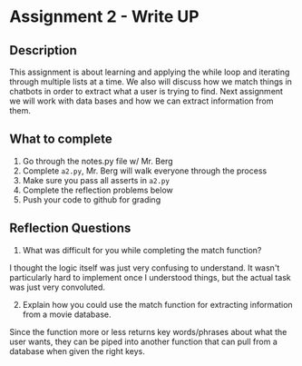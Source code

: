 # Assignment 2 - Write UP

## Description
This assignment is about learning and applying the while loop and iterating through multiple lists at a time.  We also will discuss how we match things in chatbots in order to extract what a user is trying to find.  Next assignment we will work with data bases and how we can extract information from them.

## What to complete
1. Go through the notes.py file w/ Mr. Berg
2. Complete `a2.py`, Mr. Berg will walk everyone through the process
3. Make sure you pass all asserts in `a2.py`
4. Complete the reflection problems below
5. Push your code to github for grading

## Reflection Questions
1. What was difficult for you while completing the match function?

I thought the logic itself was just very confusing to understand.
It wasn't particularly hard to implement once I understood things, but the actual task was just very convoluted.

2. Explain how you could use the match function for extracting information from a movie database.

Since the function more or less returns key words/phrases about what the user wants, they can be piped into another function that can pull from a database when given the right keys.
